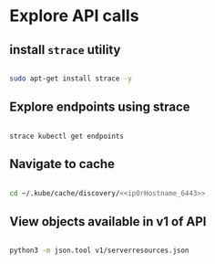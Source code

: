 # Explore API calls  

## install `strace` utility

```bash

sudo apt-get install strace -y

```

## Explore endpoints using strace

```

strace kubectl get endpoints

```

## Navigate to cache

```bash

cd ~/.kube/cache/discovery/<<ipOrHostname_6443>>

```

## View objects available in v1 of API

```bash

python3 -m json.tool v1/serverresources.json

```
